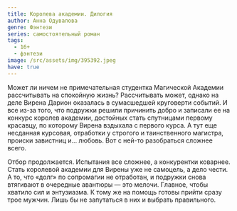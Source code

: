 ```yaml
---
title: Королева академии. Дилогия
author: Анна Одувалова
genre: Фэнтези
series: самостоятельный роман
tags:
  - 16+
  - фэнтези
image: /src/assets/img/395392.jpeg
have: true
---
```

Может ли ничем не примечательная студентка Магической Академии рассчитывать на спокойную жизнь? Рассчитывать может, однако на деле Вирена Дарион оказалась в сумасшедшей круговерти событий. И все из-за того, что подружки решили причинить добро и записали ее на конкурс королев академии, достойных стать спутницами первому красавцу, по которому Вирена вздыхала с первого курса. А тут еще несданная курсовая, отработки у строгого и таинственного магистра, происки завистниц и... любовь. Вот с ней-то разобраться сложнее всего.

Отбор продолжается. Испытания все сложнее, а конкурентки коварнее. Стать королевой академии для Вирены уже не самоцель, а дело чести. А то, что «долг» по сопромагии не отработан, и подружки снова втягивают в очередные авантюры — это мелочи. Главное, чтобы хватило сил и энтузиазма. К тому же на помощь готовы прийти сразу трое мужчин. Лишь бы не запутаться в них и выбрать правильного.
